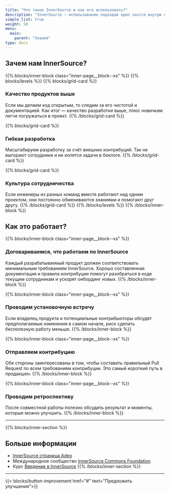 ```yaml
---
title: "Что такое InnerSource и как его использовать?"
description: "InnerSource — использование подходов open source внутри корпоративных границ. Суть: мы открываем код для всех сотрудников, отправляем контрибуции в другие команды и поощряем совместную разработку."
simple_list: true
weight: 50
menu:
  main:
    parent: "Знания"
type: docs
--- 
```


## Зачем нам InnerSource?

{{% blocks/inner-block  class="inner-page__block--xs" %}}
{{% blocks/levels %}}
{{% blocks/grid-card %}}
### Качество продуктов выше

Если мы делаем код открытым, то следим за его чистотой и документацией. Как итог — качество разработки выше, плюс новичкам легче погружаться в проект.
{{% /blocks/grid-card %}}

{{% blocks/grid-card %}}
### Гибкая разработка

Масштабируем разработку за счёт внешних контрибуций. Так не выгорают сотрудники и не копятся задачи в беклоге. 
{{% /blocks/grid-card %}}

{{% blocks/grid-card %}}
### Культура сотрудничества

Если инженеры из разных команд вместе работают над одним проектом, они постоянно обмениваются знаниями и помогают друг другу. 
{{% /blocks/grid-card %}}
{{% /blocks/levels %}}
{{% /blocks/inner-block %}}

## Как это работает?

{{% blocks/inner-block class="inner-page__block--xs" %}}
### Договариваемся, что работаем по InnerSource

Каждый разрабатываемый продукт должен соответствовать минимальным требованиям InnerSource. Хорошо составленная документация и правила контрибуции помогут разобраться в коде текущим сотрудникам и ускорят онбординг новых.
{{% /blocks/inner-block %}}

{{% blocks/inner-block class="inner-page__block--xs" %}}
### Проводим установочную встречу

Если владелец продукта и потенциальные контрибьюторы обсудят предполагаемые изменения в самом начале, риск сделать бесполезную работу меньше. 
{{% /blocks/inner-block %}}

{{% blocks/inner-block class="inner-page__block--xs" %}}
### Отправляем контрибуцию

Обе стороны заинтересованы в том, чтобы составить правильный Pull Request по всем требованиям контрибуции. Это самый короткий путь в продакшен.
{{% /blocks/inner-block %}}

{{% blocks/inner-block class="inner-page__block--xs" %}}
### Проводим ретроспективу 

После совместной работы полезно обсудить результат и моменты, которые можно улучшить. 
{{% /blocks/inner-block %}}

---

{{% blocks/inner-section %}}
## Больше информации

* [InnerSource страница Adeo](https://adeo.github.io/innersource/)
* Международное сообщество [InnerSource Commons Foundation](https://innersourcecommons.org/)
* Курс [Введение в InnerSource](https://innersourcecommons.org/ru/learn/learning-path/introduction/)
{{% /blocks/inner-section %}}

---

{{< blocks/button-improvement href="#" text="Предложить улучшения">}}
